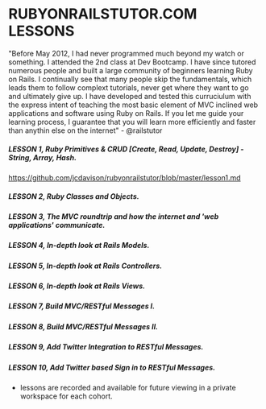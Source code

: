 # RUBYONRAILSTUTOR.COM LESSONS
"Before May 2012, I had never programmed much beyond my watch or something.  I attended the 2nd class at Dev Bootcamp.  I have since tutored numerous people and built a large community of beginners learning Ruby on Rails.  I continually see that many people skip the fundamentals, which leads them to follow complext tutorials, never get where they want to go and ultimately give up.  I have developed and tested this curruciulum with the express intent of teaching the most basic element of MVC inclined web applications and software using Ruby on Rails.  If you let me guide your learning process, I guarantee that you will learn more efficiently and faster than anythin else on the internet"  - @railstutor

##### LESSON 1, Ruby Primitives & CRUD [Create, Read, Update, Destroy] - String, Array, Hash.
  https://github.com/jcdavison/rubyonrailstutor/blob/master/lesson1.md
##### LESSON 2, Ruby Classes and Objects.
##### LESSON 3, The MVC roundtrip and how the internet and 'web applications' communicate.
##### LESSON 4, In-depth look at Rails Models.
##### LESSON 5, In-depth look at Rails Controllers.
##### LESSON 6, In-depth look at Rails Views.
##### LESSON 7, Build MVC/RESTful Messages I.
##### LESSON 8, Build MVC/RESTful Messages II.
##### LESSON 9, Add Twitter Integration to RESTful Messages.
##### LESSON 10, Add Twitter based Sign in to RESTful Messages.

- lessons are recorded and available for future viewing in a private workspace for each cohort.
